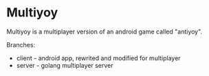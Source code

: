 # Multiyoy
Multiyoy is a multiplayer version of an android game called "antiyoy".

Branches:
- client - android app, rewrited and modified for multiplayer
- server - golang multiplayer server
